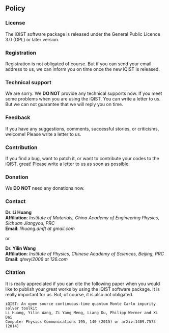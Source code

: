 ## Policy

### License

The iQIST software package is released under the General Public Licence 3.0 (GPL) or later version.

### Registration

Registration is not obligated of course. But if you can send your email address to us, we can inform you on time once the new iQIST is released.

### Technical support

We are sorry. We **DO NOT** provide any technical supports now. If you meet some problems when you are using the iQIST. You can write a letter to us. But we can not guarantee that we will reply you on time.

### Feedback

If you have any suggestions, comments, successful stories, or criticisms, welcome! Please write a letter to us.

### Contribution

If you find a bug, want to patch it, or want to contribute your codes to the iQIST, great! Please write a letter to us as soon as possible.

### Donation

We **DO NOT** need any donations now.

### Contact

**Dr. Li Huang**<br/>
**Affiliation**: *Institute of Materials, China Academy of Engineering Physics, Sichuan Jiangyou, PRC*<br/>
**Email**: *lihuang.dmft at gmail.com*

or

**Dr. Yilin Wang**<br/>
**Affiliation**: *Institute of Physics, Chinese Academy of Sciences, Beijing, PRC*<br/>
**Email**: *qhwyl2006 at 126.com*

### Citation

It is really appreciated if you can cite the following paper when you would like to publish your great works by using the iQIST software package. It is really important for us. But, of course, it is also not obligated.

```
iQIST: An open source continuous-time quantum Monte Carlo impurity solver toolkit
Li Huang, Yilin Wang, Zi Yang Meng, Liang Du, Philipp Werner and Xi Dai
Computer Physics Communications 195, 140 (2015) or arXiv:1409.7573 (2014)
```